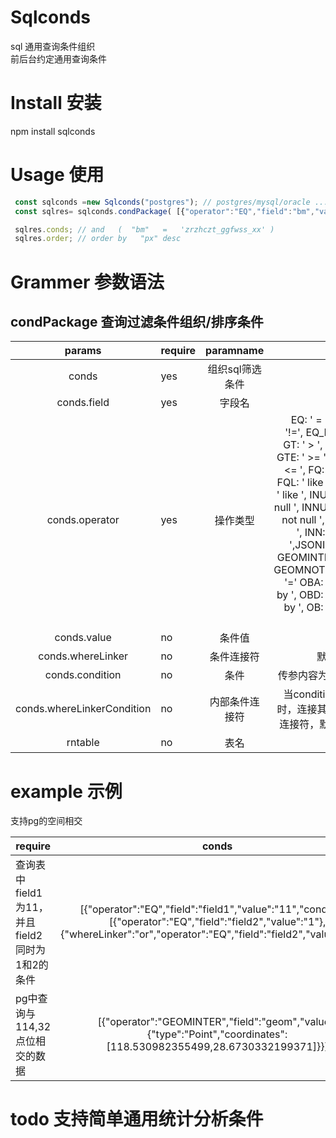 # Sqlconds
sql 通用查询条件组织  
前后台约定通用查询条件
# Install 安装
npm install sqlconds
# Usage 使用
```javascript
 const sqlconds =new Sqlconds("postgres"); // postgres/mysql/oracle ...
 const sqlres= sqlconds.condPackage( [{"operator":"EQ","field":"bm","value":"zrzhczt_ggfwss_xx"},{"operator":"OBD","field":"px"}] );

 sqlres.conds; // and   (  "bm"   =   'zrzhczt_ggfwss_xx' )
 sqlres.order; // order by   "px" desc  

```
# Grammer 参数语法
## condPackage 查询过滤条件组织/排序条件
| params |require |paramname | bz      |
|:--------:|--|:--------: |-------------:|
|conds|yes|组织sql筛选条件||
|conds.field|yes|字段名||
|conds.operator|yes|操作类型|EQ: ' = ', EQN: '!=', EQ_D: ' = ', GT: ' > ', LT: '<', GTE: ' >= ', LTE: ' <= ', FQ: ' like ', FQL: ' like ', FQR: ' like ', INULL: ' is null ', INNULL: ' is not null ', IN: ' in ', INN: 'not in ',JSONIN: ' ? ', GEOMINTER: '=', GEOMNOTINTER: '=' OBA: ' order by ', OBD: ' order by  ', OB: ' order by  '
|conds.value|no|条件值||
|conds.whereLinker|no|条件连接符|默认 and|
|conds.condition|no|条件|传参内容为conds|
|conds.whereLinkerCondition|no|内部条件连接符|当condition存在时，连接其条件的连接符，默认and|
|rntable|no|表名||
 

# example 示例
支持pg的空间相交

|require|conds|res|
|---|:--------:|-------------:|
|查询表中field1为11，并且field2同时为1和2的条件| [{"operator":"EQ","field":"field1","value":"11","condition":[{"operator":"EQ","field":"field2","value":"1"},{"whereLinker":"or","operator":"EQ","field":"field2","value":"2"}]}] |and "field1" ='11' and ( "field2"='1' or field2='2' )|
|pg中查询与114,32点位相交的数据|[{"operator":"GEOMINTER","field":"geom","value":{"type":"Point","coordinates":[118.530982355499,28.6730332199371]}}]| and   ( st_intersects( "geom" , st_setsrid(st_geomfromgeojson('{"type":"Point","coordinates":[118.530982355499,28.6730332199371]}'),4490)) =  true )|

# todo 支持简单通用统计分析条件
